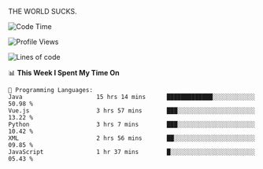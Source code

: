 THE WORLD SUCKS.

<!--START_SECTION:waka-->
![Code Time](http://img.shields.io/badge/Code%20Time-683%20hrs%2036%20mins-blue)

![Profile Views](http://img.shields.io/badge/Profile%20Views-0-blue)

![Lines of code](https://img.shields.io/badge/From%20Hello%20World%20I%27ve%20Written-2.2%20million%20lines%20of%20code-blue)

📊 **This Week I Spent My Time On** 

```text
💬 Programming Languages: 
Java                     15 hrs 14 mins      █████████████░░░░░░░░░░░░   50.98 % 
Vue.js                   3 hrs 57 mins       ███░░░░░░░░░░░░░░░░░░░░░░   13.22 % 
Python                   3 hrs 7 mins        ███░░░░░░░░░░░░░░░░░░░░░░   10.42 % 
XML                      2 hrs 56 mins       ██░░░░░░░░░░░░░░░░░░░░░░░   09.85 % 
JavaScript               1 hr 37 mins        █░░░░░░░░░░░░░░░░░░░░░░░░   05.43 % 
```


<!--END_SECTION:waka-->
